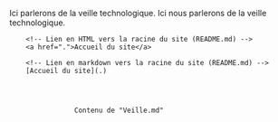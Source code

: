 Ici parlerons de la veille technologique.
        Ici nous parlerons de la veille technologique.

        <!-- Lien en HTML vers la racine du site (README.md) -->
        <a href=".">Accueil du site</a>
                            
        <!-- Lien en markdown vers la racine du site (README.md) -->
        [Accueil du site](.)
                            

        

                    Contenu de "Veille.md"